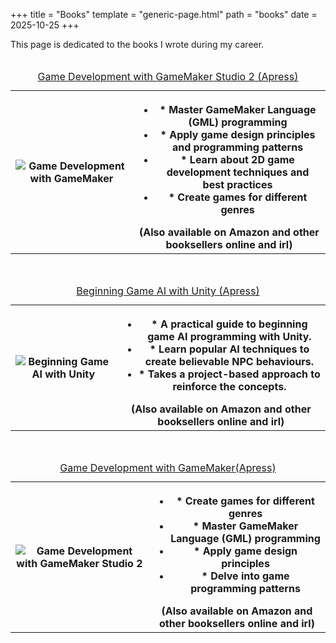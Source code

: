+++
title = "Books"
template = "generic-page.html"
path = "books"
date = 2025-10-25
+++
<p>
    This page is dedicated to the books I wrote during my career.<br>
    <br>
</p>
<p>
    <table class="justified">
        <caption class="center bordered">
            <a href="https://link.springer.com/book/10.1007/979-8-8688-0879-1">Game Development with GameMaker Studio 2 (Apress)</a><br>
        </caption>
        <tbody>
            <tr>
                <th>
                    <img src="/img/book3.jpg" alt="Game Development with GameMaker" class ="natural-pic small-pic center">
                </th>
                <th>
                    <ul>
                        <li>
                            * Master GameMaker Language (GML) programming
                        </li>
                        <li>
                            * Apply game design principles and programming patterns
                        </li>
                        <li>
                            * Learn about 2D game development techniques and best practices
                        </li>
                        <li>
                            * Create games for different genres
                        </li>
                    </ul>
                    (Also available on Amazon and other booksellers online and irl)
                </th>
            </tr>
        </tbody>
    </table>
    <br>
    <table class="justified">
        <caption class="center bordered">
            <a href="https://link.springer.com/book/10.1007/978-1-4842-6355-6">Beginning Game AI with Unity (Apress)</a>
        </caption>
        <tbody>
            <tr>
                <th>
                    <img src="/img/book2.jpg" alt="Beginning Game AI with Unity" class ="natural-pic small-pic center">
                </th>
                <th>
                    <ul>
                        <li>
                            * A practical guide to beginning game AI programming with Unity.
                        </li>
                        <li>
                            * Learn popular AI techniques to create believable NPC behaviours.
                        </li>
                        <li>
                            * Takes a project-based approach to reinforce the concepts.
                        </li>
                    </ul>
                    (Also available on Amazon and other booksellers online and irl)
                </th>
            </tr>
        </tbody>
    </table>
    <br>
    <table class="justified">
        <caption class="center bordered">
            <a href="https://link.springer.com/book/10.1007/978-1-4842-5010-5">Game Development with GameMaker(Apress)</a><br>
        </caption>
        <tbody>
            <tr>
                <th>
                    <img src="/img/book1.jpeg" alt="Game Development with GameMaker Studio 2" class ="natural-pic small-pic center">
                </th>
                <th>
                    <ul>
                        <li>
                            * Create games for different genres
                        </li>
                        <li>
                            * Master GameMaker Language (GML) programming
                        </li>
                        <li>
                            * Apply game design principles
                        </li>
                        <li>
                            * Delve into game programming patterns
                        </li>
                    </ul>
                    (Also available on Amazon and other booksellers online and irl)
                </th>
            </tr>
        </tbody>
    </table>
</p>